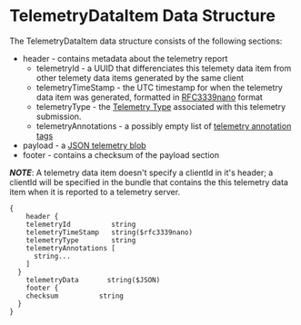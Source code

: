 # TelemetryDataItem Data Structure

The TelemetryDataItem data structure consists of the following sections:

* header - contains metadata about the telemetry report
  * telemetryId - a UUID that differenciates this telemety data item
    from other telemety data items generated by the same client
  * telemetryTimeStamp - the UTC timestamp for when the telemetry data
    item was generated, formatted in
    [RFC3339nano](../../telemetrytimestamp.md) format
  * telemetryType - the [Telemetry Type](../../telemetrytype.md)
    associated with this telemetry submission.
  * telemetryAnnotations - a possibly empty list of
    [telemetry annotation tags](../../telemetrytag.md)
* payload - a [JSON telemetry blob](../../telemetryblob.md)
* footer - contains a checksum of the payload section

***NOTE***: A telemetry data item doesn't specify a clientId in it's
header; a clientId will be specified in the bundle that contains the
this telemetry data item when it is reported to a telemetry server.

```
{
	header {
    telemetryId          string
    telemetryTimeStamp   string($rfc3339nano)
    telemetryType        string
    telemetryAnnotations [
      string...
    ]
  }
	telemetryData       string($JSON)
	footer {
    checksum          string
  }
}
```
